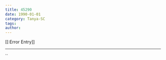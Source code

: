 ```yaml
---
title: 45290
date: 1990-01-01
category: Tanya-SC
tags: 
author: 
---
```


[[:Error Entry]]

---



``
